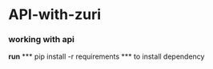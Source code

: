 # API-with-zuri
### working with api<br>
**run**
*** pip install -r requirements *** to install dependency